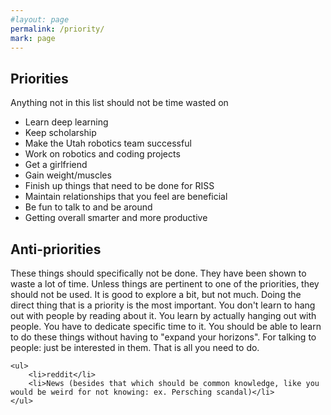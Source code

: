 ```yaml
---
#layout: page
permalink: /priority/
mark: page
---
```


## Priorities
Anything not in this list should not be time wasted on
<div id="priorities">
    <ul>
        <li>Learn deep learning</li>
        <li>Keep scholarship</li>
        <li>Make the Utah robotics team successful</li>
        <li>Work on robotics and coding projects</li>
        <li>Get a girlfriend</li>
        <li>Gain weight/muscles</li>
        <li>Finish up things that need to be done for RISS</li>
        <li>Maintain relationships that you feel are beneficial</li>
        <li>Be fun to talk to and be around</li>
        <li>Getting overall smarter and more productive</li>
    </ul>
</div>

## Anti-priorities

<div id="anti">
These things should specifically not be done. They have been shown to waste a lot of time.  Unless things are pertinent to one of the priorities, they should not be used.  It is good to explore a bit, but not much.  Doing the direct thing that is a priority is the most important.  You don't learn to hang out with people by reading about it.  You learn by actually hanging out with people.  You have to dedicate specific time to it.  You should be able to learn to do these things without having to "expand your horizons".  For talking to people: just be interested in them.  That is all you need to do.

    <ul>
        <li>reddit</li>
        <li>News (besides that which should be common knowledge, like you would be weird for not knowing: ex. Persching scandal)</li>
    </ul>
</div>
